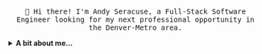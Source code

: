 <p align="center">
  <br><br>
  <samp>
    👋  Hi there! I'm Andy Seracuse, a Full-Stack Software Engineer looking for my next professional opportunity in the Denver-Metro area.
  </samp>
</p>

<details>
  <summary><b>A bit about me...</b></summary>

<br>- 📫 How to reach me: andrew.seracuse@gmail.com
<br>- 😄 Pronouns: he/him/his
<br>- ⚡ Fun fact: I love performing in and watching musical theater!  In my past life I was professional performer.
<br>- 🌱 I’m currently expanding my understanding of algorithms and data structures With colt Steele's course.
</details>

<!--
**andyseracuse/andyseracuse** is a ✨ _special_ ✨ repository because its `README.md` (this file) appears on your GitHub profile.

Here are some ideas to get you started:

- 🔭 I’m currently working on ...
- 🌱 I’m currently learning ...
- 👯 I’m looking to collaborate on ...
- 🤔 I’m looking for help with ...
- 💬 Ask me about ...
- 📫 How to reach me: ...
- 😄 Pronouns: ...
- ⚡ Fun fact: ...
-->
